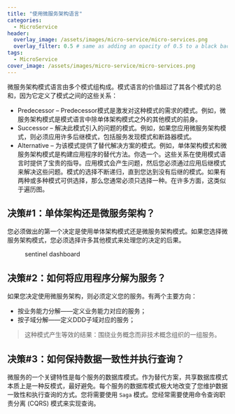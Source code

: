 ```yaml
---
title: "使用微服务架构语言"
categories:
  - MicroService
header:
  overlay_image: /assets/images/micro-service/micro-services.png
  overlay_filter: 0.5 # same as adding an opacity of 0.5 to a black background 
tags:
  - MicroService
cover_image: /assets/images/micro-service/micro-services.png
---
```


微服务架构模式语言由多个模式组构成。模式语言的价值超过了其各个模式的总和，因为它定义了模式之间的这些关系：

- Predecessor – Predecessor模式是激发对这种模式的需求的模式。例如，微服务架构模式是模式语言中除单体架构模式之外的其他模式的前身。
- Successor – 解决此模式引入的问题的模式。例如，如果您应用微服务架构模式，则必须应用许多后继模式，包括服务发现模式和断路器模式。
- Alternative – 为该模式提供了替代解决方案的模式。例如，单体架构模式和微服务架构模式是构建应用程序的替代方法。你选一个。这些关系在使用模式语言时提供了宝贵的指导。应用模式会产生问题，然后您必须通过应用后继模式来解决这些问题。模式的选择不断递归，直到您达到没有后继的模式。如果有两种或多种模式可供选择，那么您通常必须只选择一种。在许多方面，这类似于遍历图。

## 决策#1：单体架构还是微服务架构？

您必须做出的第一个决定是使用单体架构模式还是微服务架构模式。如果您选择微服务架构模式，您必须选择许多其他模式来处理您的决定的后果。


<figure style="width: 700px">
  <img src="{{ site.url }}{{ site.baseurl }}/assets/images/micro-service/PatternsRelatedToMicroservices.jpg" alt="">
  <figcaption>sentinel dashboard</figcaption>
</figure>

## 决策#2：如何将应用程序分解为服务？

如果您决定使用微服务架构，则必须定义您的服务。有两个主要方向：

- 按业务能力分解——定义业务能力对应的服务；
- 按子域分解——定义DDD子域对应的服务；

> 这种模式产生等效的结果：围绕业务概念而非技术概念组织的一组服务。

## 决策#3：如何保持数据一致性并执行查询？

微服务的一个关键特性是每个服务的数据库模式。作为替代方案，共享数据库模式本质上是一种反模式，最好避免。每个服务的数据库模式极大地改变了您维护数据一致性和执行查询的方式。您将需要使用 `Saga` 模式。您经常需要使用命令查询职责分离 (CQRS) 模式来实现查询。

